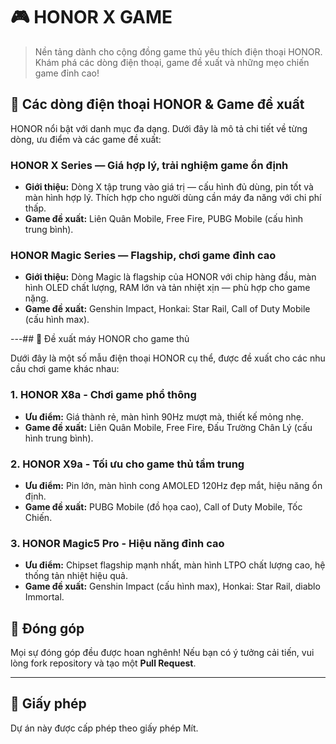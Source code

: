 # 🎮 HONOR X GAME

> Nền tảng dành cho cộng đồng game thủ yêu thích điện thoại HONOR. Khám phá các dòng điện thoại, game đề xuất và những mẹo chiến game đỉnh cao!



## 📱 Các dòng điện thoại HONOR & Game đề xuất

HONOR nổi bật với danh mục đa dạng. Dưới đây là mô tả chi tiết về từng dòng, ưu điểm và các game đề xuất:

### HONOR X Series — Giá hợp lý, trải nghiệm game ổn định
* **Giới thiệu:** Dòng X tập trung vào giá trị — cấu hình đủ dùng, pin tốt và màn hình hợp lý. Thích hợp cho người dùng cần máy đa năng với chi phí thấp.
* **Game đề xuất:** Liên Quân Mobile, Free Fire, PUBG Mobile (cấu hình trung bình).

### HONOR Magic Series — Flagship, chơi game đỉnh cao
* **Giới thiệu:** Dòng Magic là flagship của HONOR với chip hàng đầu, màn hình OLED chất lượng, RAM lớn và tản nhiệt xịn — phù hợp cho game nặng.
* **Game đề xuất:** Genshin Impact, Honkai: Star Rail, Call of Duty Mobile (cấu hình max).

---## 📱 Đề xuất máy HONOR cho game thủ

Dưới đây là một số mẫu điện thoại HONOR cụ thể, được đề xuất cho các nhu cầu chơi game khác nhau:

### 1. HONOR X8a - Chơi game phổ thông
* **Ưu điểm:** Giá thành rẻ, màn hình 90Hz mượt mà, thiết kế mỏng nhẹ.
* **Game đề xuất:** Liên Quân Mobile, Free Fire, Đấu Trường Chân Lý (cấu hình trung bình).

### 2. HONOR X9a - Tối ưu cho game thủ tầm trung
* **Ưu điểm:** Pin lớn, màn hình cong AMOLED 120Hz đẹp mắt, hiệu năng ổn định.
* **Game đề xuất:** PUBG Mobile (đồ họa cao), Call of Duty Mobile, Tốc Chiến.

### 3. HONOR Magic5 Pro - Hiệu năng đỉnh cao
* **Ưu điểm:** Chipset flagship mạnh nhất, màn hình LTPO chất lượng cao, hệ thống tản nhiệt hiệu quả.
* **Game đề xuất:** Genshin Impact (cấu hình max), Honkai: Star Rail, diablo Immortal.


## 🤝 Đóng góp

Mọi sự đóng góp đều được hoan nghênh! Nếu bạn có ý tưởng cải tiến, vui lòng fork repository và tạo một **Pull Request**.

---

## 📜 Giấy phép

Dự án này được cấp phép theo giấy phép Mít.
